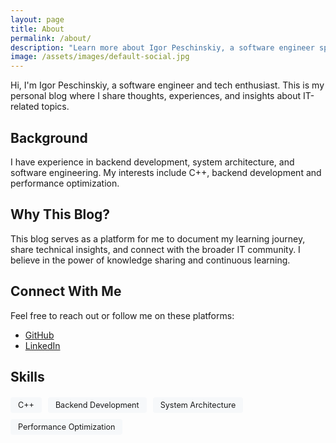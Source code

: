 ```yaml
---
layout: page
title: About
permalink: /about/
description: "Learn more about Igor Peschinskiy, a software engineer specializing in backend development, C++, system architecture, and software engineering."
image: /assets/images/default-social.jpg
---
```

<div itemscope itemtype="https://schema.org/Person">
  <meta itemprop="name" content="Igor Peschinskiy">
  <meta itemprop="jobTitle" content="Software Engineer">
  <meta itemprop="alumniOf" content="Your University">
  <meta itemprop="url" content="{{ site.url }}">
  
  <p>Hi, I'm <span itemprop="name">Igor Peschinskiy</span>, a <span itemprop="jobTitle">software engineer</span> and tech enthusiast. This is my personal blog where I share thoughts, experiences, and insights about IT-related topics.</p>

  <h2>Background</h2>

  <p itemprop="description">I have experience in backend development, system architecture, and software engineering. My interests include C++, backend development and performance optimization.</p>

  <h2>Why This Blog?</h2>

  <p>This blog serves as a platform for me to document my learning journey, share technical insights, and connect with the broader IT community. I believe in the power of knowledge sharing and continuous learning.</p>

  <h2>Connect With Me</h2>

  <p>Feel free to reach out or follow me on these platforms:</p>

  <ul class="social-links">
      <li><a href="https://github.com/peschinskiy" target="_blank" rel="noopener noreferrer" itemprop="sameAs"><i class="fab fa-github"></i> GitHub</a></li>
      <li><a href="https://linkedin.com/in/peschinskiy" target="_blank" rel="noopener noreferrer" itemprop="sameAs"><i class="fab fa-linkedin"></i> LinkedIn</a></li>
  </ul>
  
  <h2>Skills</h2>
  
  <ul class="skills-list">
      <li><span itemprop="knowsAbout">C++</span></li>
      <li><span itemprop="knowsAbout">Backend Development</span></li>
      <li><span itemprop="knowsAbout">System Architecture</span></li>
      <li><span itemprop="knowsAbout">Performance Optimization</span></li>
  </ul>
</div>

<style>
  .skills-list {
    list-style: none;
    padding: 0;
    display: flex;
    flex-wrap: wrap;
    gap: 10px;
    margin-top: 20px;
  }
  
  .skills-list li {
    background-color: #f6f8fa;
    padding: 5px 12px;
    border-radius: 4px;
    font-size: 0.9em;
  }
</style>
